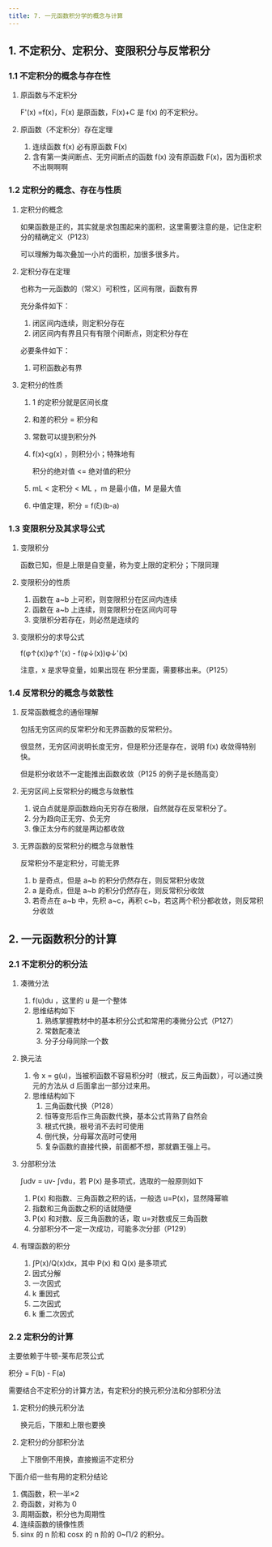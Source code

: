 ```yaml
---
title: 7. 一元函数积分学的概念与计算
---
```


## 1. 不定积分、定积分、变限积分与反常积分

### 1.1 不定积分的概念与存在性

1. 原函数与不定积分

   F'(x) =f(x)，F(x) 是原函数，F(x)+C 是 f(x) 的不定积分。

2. 原函数（不定积分）存在定理

   1. 连续函数 f(x) 必有原函数 F(x)
   2. 含有第一类间断点、无穷间断点的函数 f(x) 没有原函数 F(x)，因为面积求不出啊啊啊

### 1.2 定积分的概念、存在与性质

1. 定积分的概念

   如果函数是正的，其实就是求包围起来的面积，这里需要注意的是，记住定积分的精确定义（P123）

   可以理解为每次叠加一小片的面积，加很多很多片。

2. 定积分存在定理

   也称为一元函数的（常义）可积性，区间有限，函数有界

   充分条件如下：

   1. 闭区间内连续，则定积分存在
   2. 闭区间内有界且只有有限个间断点，则定积分存在

   必要条件如下：

   1. 可积函数必有界

3. 定积分的性质

   1. 1 的定积分就是区间长度

   2. 和差的积分 = 积分和

   3. 常数可以提到积分外

   4. f(x)<g(x) ，则积分小；特殊地有

      积分的绝对值 <= 绝对值的积分

   5. mL < 定积分 < ML ，m 是最小值，M 是最大值

   6. 中值定理，积分 = f(ξ)(b-a)

### 1.3 变限积分及其求导公式

1. 变限积分

   函数已知，但是上限是自变量，称为变上限的定积分；下限同理

2. 变限积分的性质

   1. 函数在 a~b 上可积，则变限积分在区间内连续
   2. 函数在 a~b 上连续，则变限积分在区间内可导
   3. 变限积分若存在，则必然是连续的

3. 变限积分的求导公式

   f(φ↑(x))φ↑'(x) - f(φ↓(x))φ↓'(x)

   注意，x 是求导变量，如果出现在 积分里面，需要移出来。（P125）

### 1.4 反常积分的概念与敛散性

1. 反常函数概念的通俗理解

   包括无穷区间的反常积分和无界函数的反常积分。

   很显然，无穷区间说明长度无穷，但是积分还是存在，说明 f(x) 收敛得特别快。

   但是积分收敛不一定能推出函数收敛（P125 的例子是长随高变）

2. 无穷区间上反常积分的概念与敛散性

   1. 说白点就是原函数趋向无穷存在极限，自然就存在反常积分了。
   2. 分为趋向正无穷、负无穷
   3. 像正太分布的就是两边都收敛

3. 无界函数的反常积分的概念与敛散性

   反常积分不是定积分，可能无界

   1. b 是奇点，但是 a~b 的积分仍然存在，则反常积分收敛
   2. a 是奇点，但是 a~b 的积分仍然存在，则反常积分收敛
   3. 若奇点在 a~b 中，先积 a~c，再积 c~b，若这两个积分都收敛，则反常积分收敛

## 2. 一元函数积分的计算

### 2.1 不定积分的积分法

1. 凑微分法

   1. f(u)du ，这里的 u 是一个整体
   2. 思维结构如下
      1. 熟练掌握教材中的基本积分公式和常用的凑微分公式（P127）
      2. 常数配凑法
      3. 分子分母同除一个数

2. 换元法

   1. 令 x = g(u)，当被积函数不容易积分时（根式，反三角函数），可以通过换元的方法从 d 后面拿出一部分过来用。
   2. 思维结构如下
      1. 三角函数代换（P128）
      2. 恒等变形后作三角函数代换，基本公式背熟了自然会
      3. 根式代换，根号消不去时可使用
      4. 倒代换，分母幂次高时可使用
      5. 复杂函数的直接代换，前面都不想，那就霸王强上弓。

3. 分部积分法

   ∫udv = uv- ∫vdu，若 P(x) 是多项式，选取的一般原则如下

   1. P(x) 和指数、三角函数之积的话，一般选 u=P(x)，显然降幂嘛
   2. 指数和三角函数之积的话就随便
   3. P(x) 和对数、反三角函数的话，取 u=对数或反三角函数
   4. 分部积分不一定一次成功，可能多次分部（P129）

4. 有理函数的积分

   1. ∫P(x)/Q(x)dx，其中 P(x) 和 Q(x) 是多项式
   2. 因式分解
   3. 一次因式
   4. k 重因式
   5. 二次因式
   6. k 重二次因式

### 2.2 定积分的计算

主要依赖于牛顿-莱布尼茨公式

积分 = F(b) - F(a)

需要结合不定积分的计算方法，有定积分的换元积分法和分部积分法

1. 定积分的换元积分法

   换元后，下限和上限也要换

2. 定积分的分部积分法

   上下限倒不用换，直接搬运不定积分

下面介绍一些有用的定积分结论

1. 偶函数，积一半×2
2. 奇函数，对称为 0
3. 周期函数，积分也为周期性
4. 连续函数的镜像性质
5. sinx 的 n 阶和 cosx 的 n 阶的 0~Π/2 的积分。